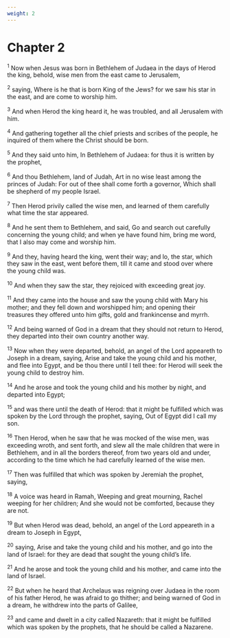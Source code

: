 ```yaml
---
weight: 2
---
```


# Chapter 2

<sup>1</sup> Now when Jesus was born in Bethlehem of Judaea in the days of Herod the king, behold, wise men from the east came to Jerusalem, 

<sup>2</sup> saying, Where is he that is born King of the Jews? for we saw his star in the east, and are come to worship him. 

<sup>3</sup> And when Herod the king heard it, he was troubled, and all Jerusalem with him. 

<sup>4</sup> And gathering together all the chief priests and scribes of the people, he inquired of them where the Christ should be born. 

<sup>5</sup> And they said unto him, In Bethlehem of Judaea: for thus it is written by the prophet, 

<sup>6</sup> And thou Bethlehem, land of Judah, Art in no wise least among the princes of Judah: For out of thee shall come forth a governor, Which shall be shepherd of my people Israel. 

<sup>7</sup> Then Herod privily called the wise men, and learned of them carefully what time the star appeared. 

<sup>8</sup> And he sent them to Bethlehem, and said, Go and search out carefully concerning the young child; and when ye have found him, bring me word, that I also may come and worship him. 

<sup>9</sup> And they, having heard the king, went their way; and lo, the star, which they saw in the east, went before them, till it came and stood over where the young child was. 

<sup>10</sup> And when they saw the star, they rejoiced with exceeding great joy. 

<sup>11</sup> And they came into the house and saw the young child with Mary his mother; and they fell down and worshipped him; and opening their treasures they offered unto him gifts, gold and frankincense and myrrh. 

<sup>12</sup> And being warned of God in a dream that they should not return to Herod, they departed into their own country another way. 

<sup>13</sup> Now when they were departed, behold, an angel of the Lord appeareth to Joseph in a dream, saying, Arise and take the young child and his mother, and flee into Egypt, and be thou there until I tell thee: for Herod will seek the young child to destroy him. 

<sup>14</sup> And he arose and took the young child and his mother by night, and departed into Egypt; 

<sup>15</sup> and was there until the death of Herod: that it might be fulfilled which was spoken by the Lord through the prophet, saying, Out of Egypt did I call my son. 

<sup>16</sup> Then Herod, when he saw that he was mocked of the wise men, was exceeding wroth, and sent forth, and slew all the male children that were in Bethlehem, and in all the borders thereof, from two years old and under, according to the time which he had carefully learned of the wise men. 

<sup>17</sup> Then was fulfilled that which was spoken by Jeremiah the prophet, saying, 

<sup>18</sup> A voice was heard in Ramah, Weeping and great mourning, Rachel weeping for her children; And she would not be comforted, because they are not. 

<sup>19</sup> But when Herod was dead, behold, an angel of the Lord appeareth in a dream to Joseph in Egypt, 

<sup>20</sup> saying, Arise and take the young child and his mother, and go into the land of Israel: for they are dead that sought the young child’s life. 

<sup>21</sup> And he arose and took the young child and his mother, and came into the land of Israel. 

<sup>22</sup> But when he heard that Archelaus was reigning over Judaea in the room of his father Herod, he was afraid to go thither; and being warned of God in a dream, he withdrew into the parts of Galilee, 

<sup>23</sup> and came and dwelt in a city called Nazareth: that it might be fulfilled which was spoken by the prophets, that he should be called a Nazarene. 


